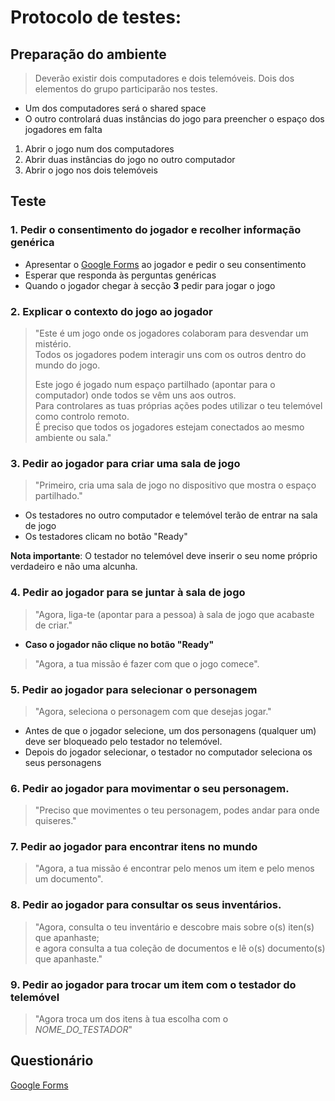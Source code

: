 # Protocolo de testes:

## Preparação do ambiente

> Deverão existir dois computadores e dois telemóveis.
> Dois dos elementos do grupo participarão nos testes.

- Um dos computadores será o shared space
- O outro controlará duas instâncias do jogo para preencher o espaço dos jogadores em falta

1. Abrir o jogo num dos computadores
2. Abrir duas instâncias do jogo no outro computador
3. Abrir o jogo nos dois telemóveis

## Teste

### 1. Pedir o consentimento do jogador e recolher informação genérica

- Apresentar o [Google Forms](https://forms.gle/URjUMxr1Rx2c86HR8) ao jogador e pedir o seu consentimento
- Esperar que responda às perguntas genéricas
- Quando o jogador chegar à secção **3** pedir para jogar o jogo

### 2. Explicar o contexto do jogo ao jogador

> "Este é um jogo onde os jogadores colaboram para desvendar um mistério.  
> Todos os jogadores podem interagir uns com os outros dentro do mundo do jogo.  
> 
> Este jogo é jogado num espaço partilhado (apontar para o computador) onde todos se vêm uns aos outros.  
> Para controlares as tuas próprias ações podes utilizar o teu telemóvel como controlo remoto.  
> É preciso que todos os jogadores estejam conectados ao mesmo ambiente ou sala."

### 3. Pedir ao jogador para criar uma sala de jogo  
> "Primeiro, cria uma sala de jogo no dispositivo que mostra o espaço partilhado."

- Os testadores no outro computador e telemóvel terão de entrar na sala de jogo
- Os testadores clicam no botão "Ready"

**Nota importante**: O testador no telemóvel deve inserir o seu nome próprio verdadeiro e não uma alcunha.

### 4. Pedir ao jogador para se juntar à sala de jogo  
> "Agora, liga-te (apontar para a pessoa) à sala de jogo que acabaste de criar."

- **Caso o jogador não clique no botão "Ready"**  
> "Agora, a tua missão é fazer com que o jogo comece".

### 5. Pedir ao jogador para selecionar o personagem  
> "Agora, seleciona o personagem com que desejas jogar."

- Antes de que o jogador selecione, um dos personagens (qualquer um) deve ser bloqueado pelo testador no telemóvel.
- Depois do jogador selecionar, o testador no computador seleciona os seus personagens

### 6. Pedir ao jogador para movimentar o seu personagem.  
> "Preciso que movimentes o teu personagem, podes andar para onde quiseres."

### 7. Pedir ao jogador para encontrar itens no mundo  
> "Agora, a tua missão é encontrar pelo menos um item e pelo menos um documento".

### 8. Pedir ao jogador para consultar os seus inventários.  
> "Agora, consulta o teu inventário e descobre mais sobre o(s) iten(s) que apanhaste;  
> e agora consulta a tua coleção de documentos e lê o(s) documento(s) que apanhaste."

### 9. Pedir ao jogador para trocar um item com o testador do telemóvel  
> "Agora troca um dos itens à tua escolha com o *NOME_DO_TESTADOR*"

## Questionário

[Google Forms](https://forms.gle/URjUMxr1Rx2c86HR8)
